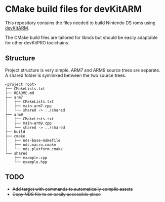 # CMake build files for devKitARM

This repository contains the files needed to build Nintendo DS roms using [devKitARM](http://devkitpro.org/).

The CMake build files are tailored for libnds but should be easily adaptable for other devKitPRO toolchains.

## Structure

Project structure is very simple. ARM7 and ARM9 source trees are separate.
A shared folder is symlinked between the two source trees.

    <project root>
    ├── CMakeLists.txt
    ├── README.md
    ├── arm7
    │   ├── CMakeLists.txt
    │   ├── main-arm7.cpp
    │   └── shared -> ../shared
    ├── arm9
    │   ├── CMakeLists.txt
    │   ├── main-arm9.cpp
    │   └── shared -> ../shared
    ├── build
    ├── cmake
    │   ├── nds-base-makefile
    │   ├── nds.macro.cmake
    │   └── nds.platform.cmake
    └── shared
        ├── example.cpp
        └── example.hpp

## TODO

* ~~Add target with commands to automatically compile assets~~
* ~~Copy NDS file to an easily accessible place~~